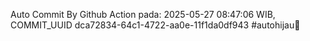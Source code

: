 Auto Commit By Github Action pada: 2025-05-27 08:47:06 WIB, COMMIT_UUID dca72834-64c1-4722-aa0e-11f1da0df943 #autohijau🗿
